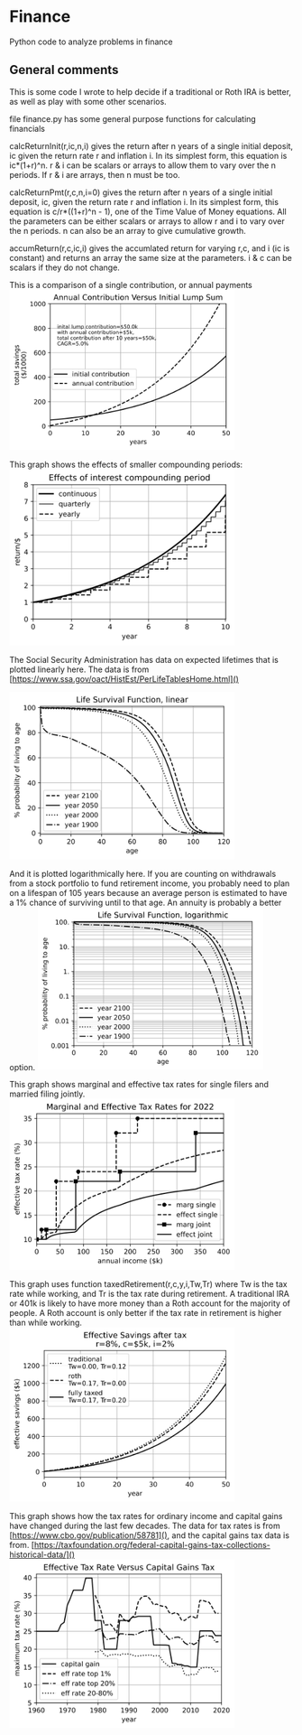 # Finance
Python code to analyze problems in finance

## General comments
This is some code I wrote to help decide if a traditional or Roth IRA is better, as well as play with some other scenarios.

file finance.py has some general purpose functions for calculating financials

calcReturnInit(r,ic,n,i) gives the return after n years of a single initial deposit, ic given the return rate r and inflation i. In its simplest form, this equation is ic*(1+r)^n. r & i can be scalars or arrays to allow them to vary over the n periods. If r & i are arrays, then n must be too.

calcReturnPmt(r,c,n,i=0) gives the return after n years of a single initial deposit, ic, given the return rate r and inflation i. In its simplest form, this equation is c/r*((1+r)^n - 1), one of the Time Value of Money equations. All the parameters can be either scalars or arrays to allow r and i to vary over the n periods. n can also be an array to give cumulative growth.

accumReturn(r,c,ic,i) gives the accumlated return for varying r,c, and i (ic is constant) and returns an array the same size at the parameters. i & c can be scalars if they do not change.

This is a comparison of a single contribution, or annual payments
[<img src="./images/AnnualVsInitialContribution.svg" width="400">]()

This graph shows the effects of smaller compounding periods:
[<img src="./images/CompoundingInterval.svg" width="400">]()

The Social Security Administration has data on expected lifetimes that is plotted linearly here. The data is from [https://www.ssa.gov/oact/HistEst/PerLifeTablesHome.html]()

[<img src="./images/SurvivalFuncLin.svg" width="400">]()

And it is plotted logarithmically here. If you are counting on withdrawals from a stock portfolio to fund retirement income, you probably need to plan on a lifespan of 105 years because an average person is estimated to have a 1% chance of surviving until to that age. An annuity is probably a better option.
[<img src="./images/SurvivalFuncLog.svg" width="400">]()

This graph shows marginal and effective tax rates for single filers and married filing jointly.
[<img src="./images/TaxRate2022.svg" width="400">]()

This graph uses function taxedRetirement(r,c,y,i,Tw,Tr) where Tw is the tax rate while working, and Tr is the tax rate during retirement. A traditional IRA or 401k is likely to have more money than a Roth account for the majority of people. A Roth account is only better if the tax rate in retirement is higher than while working.
[<img src="./images/EffectiveSavingsTax.svg" width="400">]()

This graph shows how the tax rates for ordinary income and capital gains have changed during the last few decades. The data for tax rates is from [https://www.cbo.gov/publication/58781](), and the capital gains tax data is from. [https://taxfoundation.org/federal-capital-gains-tax-collections-historical-data/]()
[<img src="./images/EffTaxVsCapGains.svg" width="400">]()

